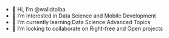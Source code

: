 - 👋 Hi, I’m @walidtolba
- 👀 I’m interested in Data Science and Mobile Development
- 🌱 I’m currently learning Data Science Advanced Topics
- 💞️ I’m looking to collaborate on Right-free and Open projects

<!---
walidtolba/walidtolba is a ✨ special ✨ repository because its `README.md` (this file) appears on your GitHub profile.
You can click the Preview link to take a look at your changes.
--->
